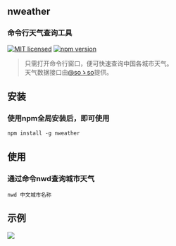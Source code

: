 ## nweather
### 命令行天气查询工具
[![MIT licensed](https://img.shields.io/badge/license-MIT-blue.svg)](https://github.com/trevorHsu/nweather/blob/master/LICENSE)
[![npm version](https://badge.fury.io/js/nweather.svg)](https://badge.fury.io/js/nweather)

> 只需打开命令行窗口，便可快速查询中国各城市天气。<br>
天气数据接口由[@soゝso](https://www.sojson.com/blog/234.html)提供。<br>



## 安装
### 使用npm全局安装后，即可使用

```
npm install -g nweather
```

## 使用
### 通过命令**nwd**查询城市天气
```
nwd 中文城市名称
```

## 示例
![][example-pic]

[example-pic]: https://github.com/trevorHsu/nweather/blob/master/pics/example.gif?raw=true

